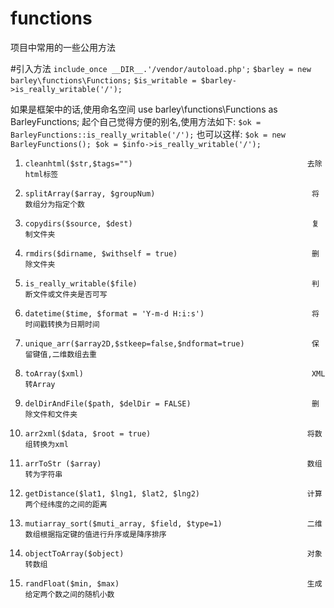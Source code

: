 # functions
项目中常用的一些公用方法

#引入方法
`include_once __DIR__.'/vendor/autoload.php';`
`$barley = new barley\functions\Functions;`
`$is_writable = $barley->is_really_writable('/');`

如果是框架中的话,使用命名空间
use barley\functions\Functions as BarleyFunctions;
起个自己觉得方便的别名,使用方法如下:
`$ok = BarleyFunctions::is_really_writable('/');`
也可以这样:
`$ok = new BarleyFunctions();
 $ok = $info->is_really_writable('/');`

1. `cleanhtml($str,$tags="")                                       去除html标签`

2. `splitArray($array, $groupNum)                                   将数组分为指定个数`

3. `copydirs($source, $dest)                                        复制文件夹`

4. `rmdirs($dirname, $withself = true)                              删除文件夹`

5. `is_really_writable($file)                                       判断文件或文件夹是否可写`

6. `datetime($time, $format = 'Y-m-d H:i:s')                        将时间戳转换为日期时间`

7. `unique_arr($array2D,$stkeep=false,$ndformat=true)               保留键值,二维数组去重`               
8. `toArray($xml)                                                   XML转Array`

9. `delDirAndFile($path, $delDir = FALSE)                           删除文件和文件夹`

10. `arr2xml($data, $root = true)                                   将数组转换为xml`

11. `arrToStr ($array)                                              数组转为字符串`

12. `getDistance($lat1, $lng1, $lat2, $lng2)                        计算两个经纬度的之间的距离`

13. `mutiarray_sort($muti_array, $field, $type=1)                   二维数组根据指定键的值进行升序或是降序排序`

14. `objectToArray($object)                                         对象转数组`

15. `randFloat($min, $max)                                          生成给定两个数之间的随机小数`